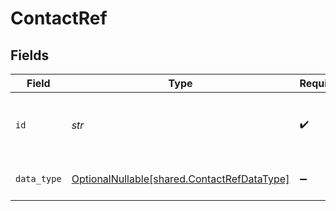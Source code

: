 # ContactRef


## Fields

| Field                                                                                    | Type                                                                                     | Required                                                                                 | Description                                                                              |
| ---------------------------------------------------------------------------------------- | ---------------------------------------------------------------------------------------- | ---------------------------------------------------------------------------------------- | ---------------------------------------------------------------------------------------- |
| `id`                                                                                     | *str*                                                                                    | :heavy_check_mark:                                                                       | Unique identifier for a customer or supplier.                                            |
| `data_type`                                                                              | [OptionalNullable[shared.ContactRefDataType]](../../models/shared/contactrefdatatype.md) | :heavy_minus_sign:                                                                       | Allowed name of the 'dataType'.                                                          |